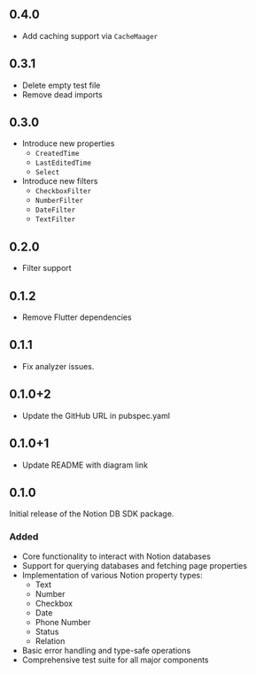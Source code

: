 ## 0.4.0

- Add caching support via `CacheMaager`

## 0.3.1

- Delete empty test file
- Remove dead imports

## 0.3.0

- Introduce new properties
  - `CreatedTime`
  - `LastEditedTime`
  - `Select`
- Introduce new filters
  - `CheckboxFilter`
  - `NumberFilter`
  - `DateFilter`
  - `TextFilter`

## 0.2.0

- Filter support

## 0.1.2

- Remove Flutter dependencies

## 0.1.1

- Fix analyzer issues.

## 0.1.0+2

- Update the GitHub URL in pubspec.yaml

## 0.1.0+1

- Update README with diagram link

## 0.1.0

Initial release of the Notion DB SDK package.

### Added

- Core functionality to interact with Notion databases
- Support for querying databases and fetching page properties
- Implementation of various Notion property types:
  - Text
  - Number
  - Checkbox
  - Date
  - Phone Number
  - Status
  - Relation
- Basic error handling and type-safe operations
- Comprehensive test suite for all major components
